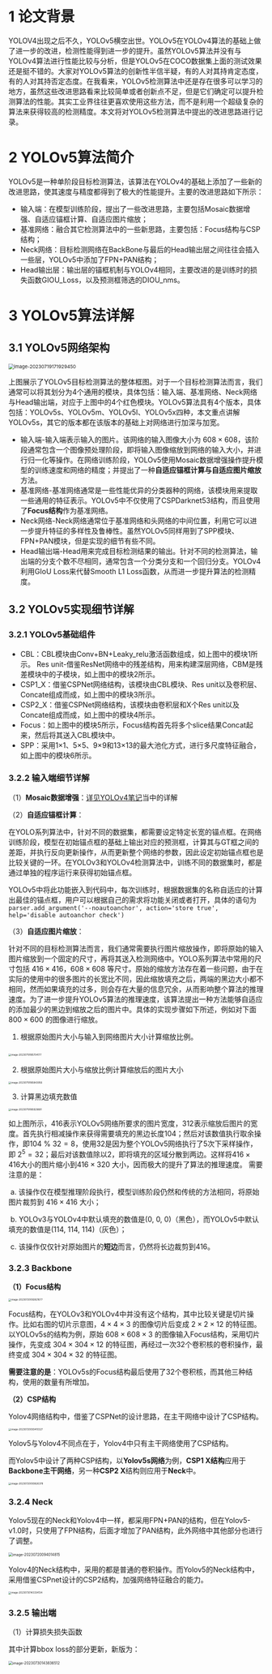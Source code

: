 # 1 论文背景

YOLOV4出现之后不久，YOLOv5横空出世。YOLOv5在YOLOv4算法的基础上做了进一步的改进，检测性能得到进一步的提升。虽然YOLOv5算法并没有与YOLOv4算法进行性能比较与分析，但是YOLOv5在COCO数据集上面的测试效果还是挺不错的。大家对YOLOv5算法的创新性半信半疑，有的人对其持肯定态度，有的人对其持否定态度。在我看来，YOLOv5检测算法中还是存在很多可以学习的地方，虽然这些改进思路看来比较简单或者创新点不足，但是它们确定可以提升检测算法的性能。其实工业界往往更喜欢使用这些方法，而不是利用一个超级复杂的算法来获得较高的检测精度。本文将对YOLOv5检测算法中提出的改进思路进行记录。



# 2 YOLOv5算法简介

YOLOv5是一种单阶段目标检测算法，该算法在YOLOv4的基础上添加了一些新的改进思路，使其速度与精度都得到了极大的性能提升。主要的改进思路如下所示：

- 输入端：在模型训练阶段，提出了一些改进思路，主要包括Mosaic数据增强、自适应锚框计算、自适应图片缩放；
- 基准网络：融合其它检测算法中的一些新思路，主要包括：Focus结构与CSP结构；
- Neck网络：目标检测网络在BackBone与最后的Head输出层之间往往会插入一些层，YOLOv5中添加了FPN+PAN结构；
- Head输出层：输出层的锚框机制与YOLOv4相同，主要改进的是训练时的损失函数GIOU_Loss，以及预测框筛选的DIOU_nms。

# 3 YOLOv5算法详解

## 3.1 YOLOv5网络架构

<img src="./.assets/image-20230719171929450.png" alt="image-20230719171929450" style="zoom: 67%;" />

上图展示了YOLOv5目标检测算法的整体框图。对于一个目标检测算法而言，我们通常可以将其划分为4个通用的模块，具体包括：输入端、基准网络、Neck网络与Head输出端，对应于上图中的4个红色模块。YOLOv5算法具有4个版本，具体包括：YOLOv5s、YOLOv5m、YOLOv5l、YOLOv5x四种，本文重点讲解YOLOv5s，其它的版本都在该版本的基础上对网络进行加深与加宽。

- 输入端-输入端表示输入的图片。该网络的输入图像大小为 $608 \times 608$，该阶段通常包含一个图像预处理阶段，即将输入图像缩放到网络的输入大小，并进行归一化等操作。在网络训练阶段，YOLOv5使用Mosaic数据增强操作提升模型的训练速度和网络的精度；并提出了一种**自适应锚框计算与自适应图片缩放**方法。
- 基准网络-基准网络通常是一些性能优异的分类器种的网络，该模块用来提取一些通用的特征表示。YOLOv5中不仅使用了CSPDarknet53结构，而且使用了**Focus结构**作为基准网络。
- Neck网络-Neck网络通常位于基准网络和头网络的中间位置，利用它可以进一步提升特征的多样性及鲁棒性。虽然YOLOv5同样用到了SPP模块、FPN+PAN模块，但是实现的细节有些不同。
- Head输出端-Head用来完成目标检测结果的输出。针对不同的检测算法，输出端的分支个数不尽相同，通常包含一个分类分支和一个回归分支。YOLOv4利用GIoU Loss来代替Smooth L1 Loss函数，从而进一步提升算法的检测精度。

## 3.2 YOLOv5实现细节详解

### 3.2.1 YOLOv5基础组件

- CBL：CBL模块由Conv+BN+Leaky_relu激活函数组成，如上图中的模块1所示。
    Res unit-借鉴ResNet网络中的残差结构，用来构建深层网络，CBM是残差模块中的子模块，如上图中的模块2所示。
- CSP1_X：借鉴CSPNet网络结构，该模块由CBL模块、Res unit以及卷积层、Concate组成而成，如上图中的模块3所示。
- CSP2_X：借鉴CSPNet网络结构，该模块由卷积层和X个Res unit以及Concate组成而成，如上图中的模块4所示。
- Focus：如上图中的模块5所示，Focus结构首先将多个slice结果Concat起来，然后将其送入CBL模块中。
- SPP：采用1×1、5×5、9×9和13×13的最大池化方式，进行多尺度特征融合，如上图中的模块6所示。

### 3.2.2 输入端细节详解

（1）**Mosaic数据增强**：[详见YOLOv4笔记](../YOLOv4/YOLOv4-2.md)当中的详解

（2）**自适应锚框计算**：

在YOLO系列算法中，针对不同的数据集，都需要设定特定长宽的锚点框。在网络训练阶段，模型在初始锚点框的基础上输出对应的预测框，计算其与GT框之间的差距，并执行反向更新操作，从而更新整个网络的参数，因此设定初始锚点框也是比较关键的一环。在YOLOv3和YOLOv4检测算法中，训练不同的数据集时，都是通过单独的程序运行来获得初始锚点框。

YOLOv5中将此功能嵌入到代码中，每次训练时，根据数据集的名称自适应的计算出最佳的锚点框，用户可以根据自己的需求将功能关闭或者打开，具体的语句为 `parser.add_argument('--noautoanchor', action='store true', help='disable autoanchor check')`

（3）**自适应图片缩放**：

针对不同的目标检测算法而言，我们通常需要执行图片缩放操作，即将原始的输入图片缩放到一个固定的尺寸，再将其送入检测网络中。YOLO系列算法中常用的尺寸包括 $416 \times 416$，$608 \times 608$ 等尺寸。原始的缩放方法存在着一些问题，由于在实际的使用中的很多图片的长宽比不同，因此缩放填充之后，两端的黑边大小都不相同，然而如果填充的过多，则会存在大量的信息冗余，从而影响整个算法的推理速度。为了进一步提升YOLOv5算法的推理速度，该算法提出一种方法能够自适应的添加最少的黑边到缩放之后的图片中。具体的实现步骤如下所述，例如对下面 $800 \times 600$ 的图像进行缩放。

1. 根据原始图片大小与输入到网络图片大小计算缩放比例。

​									 <img src="./.assets/image-20230719185704177.png" alt="image-20230719185704177" style="zoom:33%;" />
​    

2. 根据原始图片大小与缩放比例计算缩放后的图片大小

<img src="./.assets/image-20230719185843956.png" alt="image-20230719185843956" style="zoom:33%;" />

3. 计算黑边填充数值

<img src="./.assets/image-20230719185929891.png" alt="image-20230719185929891" style="zoom:33%;" />

如上图所示，416表示YOLOv5网络所要求的图片宽度，312表示缩放后图片的宽度。首先执行相减操作来获得需要填充的黑边长度104；然后对该数值执行取余操作，即$104\  \%\  32 = 8$，使用32是因为整个YOLOv5网络执行了5次下采样操作，即 $2^5 = 32$；最后对该数值除以2，即将填充的区域分散到两边。这样将$416 \times 416$大小的图片缩小到$416 \times 320$ 大小，因而极大的提升了算法的推理速度。
需要注意的是：

​	a. 该操作仅在模型推理阶段执行，模型训练阶段仍然和传统的方法相同，将原始图片裁剪到 $416 \times 416$ 大小；

​	b. YOLOv3与YOLOv4中默认填充的数值是(0, 0, 0)（黑色），而YOLOv5中默认填充的数值是(114, 114, 114)（灰色）；

​	c. 该操作仅仅针对原始图片的**短边**而言，仍然将长边裁剪到416。

### 3.2.3 Backbone 

**（1）Focus结构**

<img src="./.assets/image-20230720092821677.png" alt="image-20230720092821677" style="zoom: 33%;" />

Focus结构，在YOLOv3和YOLOv4中并没有这个结构，其中比较关键是切片操作。比如右图的切片示意图，$4 \times 4 \times 3$ 的图像切片后变成 $2 \times 2 \times 12$ 的特征图。以YOLOv5s的结构为例，原始 $608 \times 608 \times 3$ 的图像输入Focus结构，采用切片操作，先变成 $304 \times 304 \times 12$ 的特征图，再经过一次32个卷积核的卷积操作，最终变成 $304 \times 304 \times 32$ 的特征图。

**需要注意的是**：YOLOv5s的Focus结构最后使用了32个卷积核，而其他三种结构，使用的数量有所增加。

**（2）CSP结构**

Yolov4网络结构中，借鉴了CSPNet的设计思路，在主干网络中设计了CSP结构。

<img src="./.assets/image-20230720093410327.png" alt="image-20230720093410327" style="zoom: 33%;" />

Yolov5与Yolov4不同点在于，Yolov4中只有主干网络使用了CSP结构。

而Yolov5中设计了两种CSP结构，以**Yolov5s网络**为例，**CSP1 X结构**应用于**Backbone主干网络**，另一种**CSP2 X**结构则应用于**Neck**中。

<img src="./.assets/image-20230720093826378.png" alt="image-20230720093826378" style="zoom: 33%;" />

### 3.2.4 Neck

Yolov5现在的Neck和Yolov4中一样，都采用FPN+PAN的结构，但在Yolov5-v1.0时，只使用了FPN结构，后面才增加了PAN结构，此外网络中其他部分也进行了调整。

<img src="./.assets/image-20230720094014815.png" alt="image-20230720094014815" style="zoom: 50%;" />

Yolov4的Neck结构中，采用的都是普通的卷积操作。而Yolov5的Neck结构中，采用借鉴CSPnet设计的CSP2结构，加强网络特征融合的能力。

<img src="./.assets/image-20230730143334134.png" alt="image-20230730143334134" style="zoom: 33%;" />

### 3.2.5 输出端

（1）计算损失损失函数

其中计算bbox loss的部分更新，新版为：

<img src="./.assets/image-20230730143836512.png" alt="image-20230730143836512" style="zoom:50%;" />
